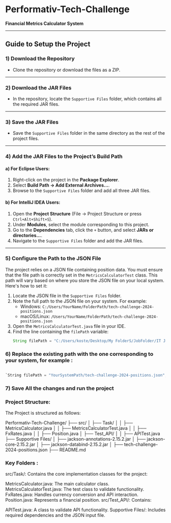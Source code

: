 # Performativ-Tech-Challenge  
**Financial Metrics Calculator System**  

---

## Guide to Setup the Project  

### 1) Download the Repository  

- Clone the repository or download the files as a ZIP.  

---

### 2) Download the JAR Files  

- In the repository, locate the `Supportive Files` folder, which contains all the required JAR files.  

---

### 3) Save the JAR Files  

- Save the `Supportive Files` folder in the same directory as the rest of the project files.  

---

### 4) Add the JAR Files to the Project’s Build Path  

#### a) For Eclipse Users:  
1. Right-click on the project in the **Package Explorer**.  
2. Select **Build Path -> Add External Archives...**.  
3. Browse to the `Supportive Files` folder and add all three JAR files.  

#### b) For IntelliJ IDEA Users:  
1. Open the **Project Structure** (File -> Project Structure or press `Ctrl+Alt+Shift+S`).  
2. Under **Modules**, select the module corresponding to this project.  
3. Go to the **Dependencies** tab, click the `+` button, and select **JARs or directories...**.  
4. Navigate to the `Supportive Files` folder and add the JAR files.  

---

### 5) Configure the Path to the JSON File  

The project relies on a JSON file containing position data. You must ensure that the file path is correctly set in the `MetricsCalculatorTest` class. This path will vary based on where you store the JSON file on your local system. Here's how to set it:  

1. Locate the JSON file in the `Supportive Files` folder.  
2. Note the full path to the JSON file on your system. For example:  
   - Windows: `C:/Users/YourName/FolderPath/tech-challenge-2024-positions.json`  
   - macOS/Linux: `/Users/YourName/FolderPath/tech-challenge-2024-positions.json`  
3. Open the `MetricsCalculatorTest.java` file in your IDE.  
4. Find the line containing the `filePath` variable:  
   ```java  
   String filePath = "C:/Users/koste/Desktop/My FolderS/JobFolder/IT JobS/PerFormatiV-Job/tech-challenge-2024-positions.json";  

### 6) Replace the existing path with the one corresponding to your system, for example : 

 ```java  

`String filePath = "YourSystemPath/tech-challenge-2024-positions.json";

``` 
### 7) Save All the changes and run the project

### Project Structure:

The Project is structured as follows:

Performativ-Tech-Challenge/
├── src/
│   ├── Task/
│   │   ├── MetricsCalculator.java
│   │   ├── MetricsCalculatorTest.java
│   │   ├── FxRates.java
│   │   ├── Position.java
│   ├── Test_API/
│   │   ├── APITest.java
├── Supportive Files/
│   ├── jackson-annotations-2.15.2.jar
│   ├── jackson-core-2.15.2.jar
│   ├── jackson-databind-2.15.2.jar
│   ├── tech-challenge-2024-positions.json
├── README.md


### Key Folders : 

src/Task/: Contains the core implementation classes for the project:

MetricsCalculator.java: The main calculator class.
MetricsCalculatorTest.java: The test class to validate functionality.
FxRates.java: Handles currency conversion and API interaction.
Position.java: Represents a financial position.
src/Test_API/: Contains:

APITest.java: A class to validate API functionality.
Supportive Files/: Includes required dependencies and the JSON input file.


